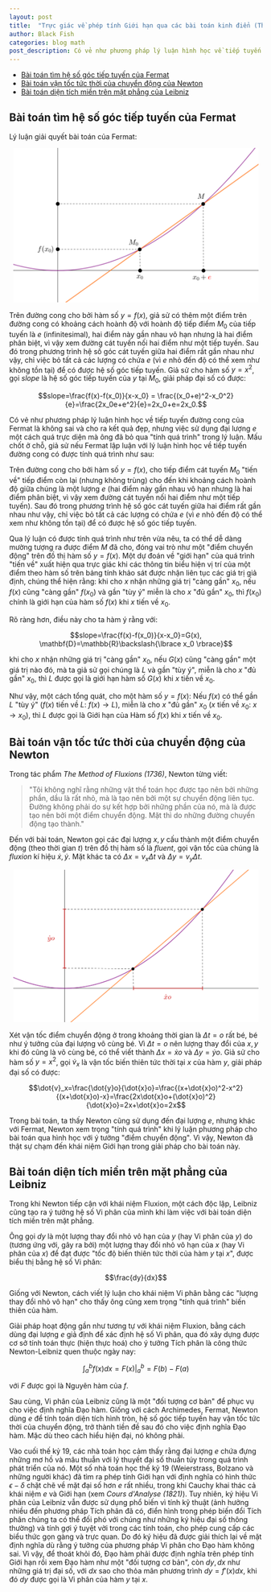 ```yaml
---
layout: post
title:  "Trực giác về phép tính Giới hạn qua các bài toán kinh điển (The Intuitive Definition of a Limit)"
author: Black Fish
categories: blog math
post_description: Có vẻ như phương pháp lý luận hình học về tiếp tuyến đường cong của Fermat là không sai và cho ra kết quả đẹp, nhưng việc sử dụng đại lượng $e$ một cách quá trực diện mà ông đã bỏ qua "tính quá trình" trong lý luận. Mấu chốt ở chỗ, giả sử nếu Fermat lập luận với lý luận hình học về tiếp tuyến đường cong có được tính quá trình như sau...
---
```


- [Bài toán tìm hệ số góc tiếp tuyến của Fermat](#bài-toán-tìm-hệ-số-góc-tiếp-tuyến-của-fermat)
- [Bài toán vận tốc tức thời của chuyển động của Newton](#bài-toán-vận-tốc-tức-thời-của-chuyển-động-của-newton)
- [Bài toán diện tích miền trên mặt phẳng của Leibniz](#bài-toán-diện-tích-miền-trên-mặt-phẳng-của-leibniz)

## Bài toán tìm hệ số góc tiếp tuyến của Fermat

Lý luận giải quyết bài toán của Fermat:

<p align="center">
<img width="488" src="/assets/img/m_fermat.png"/>
</p>

Trên đường cong cho bởi hàm số $y=f(x)$, giả sử có thêm một điểm trên đường cong có khoảng cách hoành độ với hoành độ tiếp điểm $M_0$ của tiếp tuyến là $e$ (infinitesimal), hai điểm này gần nhau vô hạn nhưng là hai điểm phân biệt, vì vậy xem đường cát tuyến nối hai điểm như một tiếp tuyến. Sau đó trong phương trình hệ số góc cát tuyến giữa hai điểm rất gần nhau như vậy, chỉ việc bỏ tất cả các lượng có chứa $e$ (vì $e$ nhỏ đến độ có thể xem như không tồn tại) để có được hệ số góc tiếp tuyến. Giả sử cho hàm số $y=x^2$, gọi $slope$ là hệ số góc tiếp tuyến của $y$ tại $M_0$, giải pháp đại số có được:

$$slope=\frac{f(x)-f(x_0)}{x-x_0} = \frac{(x_0+e)^2-x_0^2}{e}=\frac{2x_0e+e^2}{e}=2x_0+e=2x_0.$$

Có vẻ như phương pháp lý luận hình học về tiếp tuyến đường cong của Fermat là không sai và cho ra kết quả đẹp, nhưng việc sử dụng đại lượng $e$ một cách quá trực diện mà ông đã bỏ qua "tính quá trình" trong lý luận. Mấu chốt ở chỗ, giả sử nếu Fermat lập luận với lý luận hình học về tiếp tuyến đường cong có được tính quá trình như sau:

Trên đường cong cho bởi hàm số $y=f(x)$, cho tiếp điểm cát tuyến $M_0$ "tiến về" tiếp điểm còn lại (nhưng không trùng) cho đến khi khoảng cách hoành độ giữa chúng là một lượng $e$ (hai điểm này gần nhau vô hạn nhưng là hai điểm phân biệt, vì vậy xem đường cát tuyến nối hai điểm như một tiếp tuyến). Sau đó trong phương trình hệ số góc cát tuyến giữa hai điểm rất gần nhau như vậy, chỉ việc bỏ tất cả các lượng có chứa $e$ (vì $e$ nhỏ đến độ có thể xem như không tồn tại) để có được hệ số góc tiếp tuyến.

Qua lý luận có được tính quá trình như trên vừa nêu, ta có thể dễ dàng mường tượng ra được điểm $M$ đã cho, đóng vai trò như một "điểm chuyển động" trên đồ thị hàm số $y=f(x)$. Một dự đoán về "giới hạn" của quá trình "tiến về" xuất hiện qua trực giác khi các thông tin biểu hiện vị trí của một điểm theo hàm số trên bảng tính khảo sát được nhận liên tục các giá trị giả định, chúng thể hiện rằng: khi cho $x$ nhận những giá trị "càng gần" $x_0$, nếu $f(x)$ cũng "càng gần" $f(x_0)$ và gần "tùy ý" miễn là cho $x$ "đủ gần" $x_0$, thì $f(x_0)$ chính là giới hạn của hàm số $f(x)$ khi $x$ tiến về $x_0$.

Rõ ràng hơn, điều này cho ta hàm ý rằng với: 

$$slope=\frac{f(x)-f(x_0)}{x-x_0}=G(x),  \mathbf{D}=\mathbb{R}\backslash{\lbrace x_0 \rbrace}$$

khi cho $x$ nhận những giá trị "càng gần" $x_0$, nếu $G(x)$ cũng "càng gần" một giá trị nào đó, mà ta giả sử gọi chúng là $L$ và gần "tùy ý", miễn là cho $x$ "đủ gần" $x_0$, thì $L$ được gọi là giới hạn hàm số $G(x)$ khi $x$ tiến về $x_0$.

Như vậy, một cách tổng quát, cho một hàm số $y=f(x)$: 
Nếu $f(x)$ có thể gần $L$ "tùy ý" ($f(x)$ tiến về $L$: $f(x) \to L$), miễn là cho $x$ "đủ gần" $x_0$ ($x$ tiến về $x_0$: $x \to x_0$), thì $L$ được gọi là Giới hạn của Hàm số $f(x)$ khi $x$ tiến về $x_0$.

## Bài toán vận tốc tức thời của chuyển động của Newton

Trong tác phẩm *The Method of Fluxions (1736)*, Newton từng viết:

> "Tôi không nghĩ rằng những vật thể toán học được tạo nên bởi những phần, dầu là rất nhỏ, mà là tạo nên bởi một sự chuyển động liên tục. Đường không phải do sự kết hợp bởi những phần của nó, mà là được tạo nên bởi một điểm chuyển động. Mặt thì do những đường chuyển động tạo thành."

Đến với bài toán, Newton gọi các đại lượng $x,y$ cấu thành một điểm chuyển động (theo thời gian $t$) trên đồ thị hàm số là $fluent$, gọi vận tốc của chúng là $fluxion$ kí hiệu $\dot{x}, \dot{y}$. Mặt khác ta có $\Delta x=v_x\Delta t$ và $\Delta y=v_y\Delta t$.

<p align="center">
<img width="488" src="/assets/img/m_newton.png"/>
</p>

Xét vận tốc điểm chuyển động ở trong khoảng thời gian là $\Delta t=o$ rất bé, bé như ý tưởng của đại lượng vô cùng bé. Vì $\Delta t=o$ nên lượng thay đổi của $x, y$ khi đó cũng là vô cùng bé, có thể viết thành $\Delta x=\dot{x}o$ và $\Delta y=\dot{y}o$. Giả sử cho hàm số $y=x^2$, gọi $\dot{v}_x$ là vận tốc biến thiên tức thời tại $x$ của hàm $y$, giải pháp đại số có được:

$$\dot{v}_x=\frac{\dot{y}o}{\dot{x}o}=\frac{(x+\dot{x}o)^2-x^2}{(x+\dot{x}o)-x}=\frac{2x\dot{x}o+(\dot{x}o)^2}{\dot{x}o}=2x+\dot{x}o=2x$$

Trong bài toán, ta thấy Newton cũng sử dụng đến đại lượng $e$, nhưng khác với Fermat, Newton xem trọng "tính quá trình" khi lý luận phương pháp cho bài toán qua hình học với ý tưởng "điểm chuyển động". Vì vậy, Newton đã thật sự chạm đến khái niệm Giới hạn trong giải pháp cho bài toán này.

## Bài toán diện tích miền trên mặt phẳng của Leibniz

Trong khi Newton tiếp cận với khái niệm Fluxion, một cách độc lập, Leibniz cũng tạo ra ý tưởng hệ số Vi phân của mình khi làm việc với bài toán diện tích miền trên mặt phẳng. 

Ông gọi $dy$ là một lượng thay đổi nhỏ vô hạn của $y$ (hay Vi phân của $y$) do (tương ứng với, gây ra bởi) một lượng thay đổi nhỏ vô hạn của $x$ (hay Vi phân của $x$) để đạt được "tốc độ biến thiên tức thời của hàm $y$ tại $x$", được biểu thị bằng hệ số Vi phân:

$$\frac{dy}{dx}$$

Giống với Newton, cách viết lý luận cho khái niệm Vi phân bằng các "lượng thay đổi nhỏ vô hạn" cho thấy ông cũng xem trọng "tính quá trình" biến thiên của hàm.

Giải pháp hoạt động gần như tương tự với khái niệm Fluxion, bằng cách dùng đại lượng $e$ giả định để xác định hệ số Vi phân, qua đó xây dựng được cơ sở tính toán thực (hiện thực hoá) cho ý tưởng Tích phân là công thức Newton-Leibniz quen thuộc ngày nay:

$$ \int_{a}^{b} f(x)dx = F(x) \Big|_{a}^{b} = F(b) - F(a) $$

với $F$ được gọi là Nguyên hàm của $f$.

Sau cùng, Vi phân của Leibniz cũng là một "đối tượng cơ bản" để phục vụ cho việc định nghĩa Đạo hàm. Giống với cách Archimedes, Fermat, Newton dùng $e$ để tính toán diện tích hình tròn, hệ số góc tiếp tuyến hay vận tốc tức thời của chuyển động, trở thành tiền đề sau đó cho việc định nghĩa Đạo hàm. Mặc dù theo cách hiểu hiện đại, nó không phải.

Vào cuối thế kỷ 19, các nhà toán học cảm thấy rằng đại lượng $e$ chứa đựng những mơ hồ và mâu thuẫn với lý thuyết đại số thuần túy trong quá trình phát triển của nó. Một số nhà toán học thế kỷ 19 (Weierstrass, Bolzano và những người khác) đã tìm ra phép tính Giới hạn với định nghĩa có hình thức $\epsilon - \delta$ chặt chẽ về mặt đại số hơn $e$ rất nhiều, trong khi Cauchy khai thác cả khái niệm $e$ và Giới hạn (xem *Cours d'Analyse (1821)*). Tuy nhiên, ký hiệu Vi phân của Leibniz vẫn được sử dụng phổ biến vì tính kỹ thuật (ảnh hưởng nhiều đến phương pháp Tích phân đã có, điển hình trong phép biến đổi Tích phân chúng ta có thể đối phó với chúng như những ký hiệu đại số thông thường) và tính gợi ý tuyệt vời trong các tính toán, cho phép cung cấp các biểu thức gọn gàng và trực quan. Do đó ký hiệu đã được giải thích lại về mặt định nghĩa dù rằng ý tưởng của phương pháp Vi phân cho Đạo hàm không sai. Vì vậy, để thoát khỏi đó, Đạo hàm phải được định nghĩa trên phép tính Giới hạn rồi xem Đạo hàm như một "đối tượng cơ bản", còn $dy, dx$ như những giá trị đại số, với $dx$ sao cho thỏa mãn phương trình $dy=f'(x)dx$, khi đó $dy$ được gọi là Vi phân của hàm $y$ tại $x$.